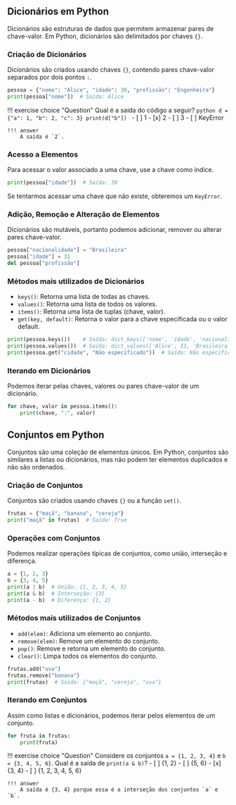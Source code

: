 
## Dicionários em Python

Dicionários são estruturas de dados que permitem armazenar pares de chave-valor. Em Python, dicionários são delimitados por chaves `{}`.

### Criação de Dicionários

Dicionários são criados usando chaves `{}`, contendo pares chave-valor separados por dois pontos `:`.

```python
pessoa = {"nome": "Alice", "idade": 30, "profissão": "Engenheira"}
print(pessoa["nome"])  # Saída: Alice
```

!!! exercise choice "Question"
    Qual é a saída do código a seguir?
    ```python
    d = {"a": 1, "b": 2, "c": 3}
    print(d["b"])
    ```
    - [ ] 1
    - [x] 2
    - [ ] 3
    - [ ] KeyError

    !!! answer
        A saída é `2`.

### Acesso a Elementos

Para acessar o valor associado a uma chave, use a chave como índice.

```python
print(pessoa["idade"])  # Saída: 30
```

Se tentarmos acessar uma chave que não existe, obteremos um `KeyError`.

### Adição, Remoção e Alteração de Elementos

Dicionários são mutáveis, portanto podemos adicionar, remover ou alterar pares chave-valor.

```python
pessoa["nacionalidade"] = "Brasileira"
pessoa["idade"] = 31
del pessoa["profissão"]
```

### Métodos mais utilizados de Dicionários

- `keys()`: Retorna uma lista de todas as chaves.
- `values()`: Retorna uma lista de todos os valores.
- `items()`: Retorna uma lista de tuplas (chave, valor).
- `get(key, default)`: Retorna o valor para a chave especificada ou o valor default.

```python
print(pessoa.keys())    # Saída: dict_keys(['nome', 'idade', 'nacionalidade'])
print(pessoa.values())  # Saída: dict_values(['Alice', 31, 'Brasileira'])
print(pessoa.get("cidade", "Não especificado"))  # Saída: Não especificado
```

### Iterando em Dicionários

Podemos iterar pelas chaves, valores ou pares chave-valor de um dicionário.

```python
for chave, valor in pessoa.items():
    print(chave, ":", valor)
```

## Conjuntos em Python

Conjuntos são uma coleção de elementos únicos. Em Python, conjuntos são similares a listas ou dicionários, mas não podem ter elementos duplicados e não são ordenados.

### Criação de Conjuntos

Conjuntos são criados usando chaves `{}` ou a função `set()`.

```python
frutas = {"maçã", "banana", "cereja"}
print("maçã" in frutas)  # Saída: True
```

### Operações com Conjuntos

Podemos realizar operações típicas de conjuntos, como união, interseção e diferença.

```python
a = {1, 2, 3}
b = {3, 4, 5}
print(a | b)  # União: {1, 2, 3, 4, 5}
print(a & b)  # Interseção: {3}
print(a - b)  # Diferença: {1, 2}
```

### Métodos mais utilizados de Conjuntos

- `add(elem)`: Adiciona um elemento ao conjunto.
- `remove(elem)`: Remove um elemento do conjunto.
- `pop()`: Remove e retorna um elemento do conjunto.
- `clear()`: Limpa todos os elementos do conjunto.

```python
frutas.add("uva")
frutas.remove("banana")
print(frutas)  # Saída: {"maçã", "cereja", "uva"}
```

### Iterando em Conjuntos

Assim como listas e dicionários, podemos iterar pelos elementos de um conjunto.

```python
for fruta in frutas:
    print(fruta)
```

!!! exercise choice "Question"
    Considere os conjuntos `a = {1, 2, 3, 4}` e `b = {3, 4, 5, 6}`. Qual é a saída de `print(a & b)`?
    - [ ] {1, 2}
    - [ ] {5, 6}
    - [x] {3, 4}
    - [ ] {1, 2, 3, 4, 5, 6}

    !!! answer
        A saída é {3, 4} porque essa é a interseção dos conjuntos `a` e `b`.








